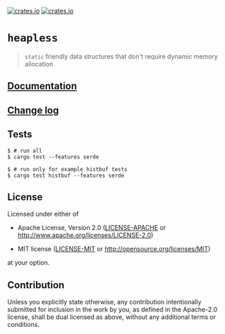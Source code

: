 [![crates.io](https://img.shields.io/crates/v/heapless.svg)](https://crates.io/crates/heapless)
[![crates.io](https://img.shields.io/crates/d/heapless.svg)](https://crates.io/crates/heapless)

# `heapless`

> `static` friendly data structures that don't require dynamic memory allocation

## [Documentation](https://japaric.github.io/heapless/heapless/index.html)

## [Change log](CHANGELOG.md)

## Tests

``` console
$ # run all
$ cargo test --features serde

$ # run only for example histbuf tests
$ cargo test histbuf --features serde
```

## License

Licensed under either of

- Apache License, Version 2.0 ([LICENSE-APACHE](LICENSE-APACHE) or
  http://www.apache.org/licenses/LICENSE-2.0)

- MIT license ([LICENSE-MIT](LICENSE-MIT) or http://opensource.org/licenses/MIT)

at your option.

## Contribution

Unless you explicitly state otherwise, any contribution intentionally submitted
for inclusion in the work by you, as defined in the Apache-2.0 license, shall be
dual licensed as above, without any additional terms or conditions.
